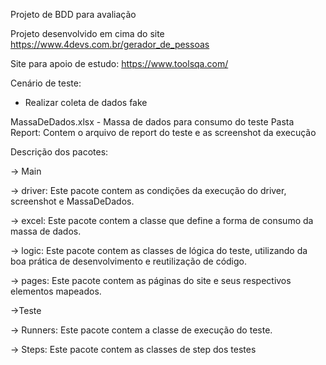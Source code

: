 Projeto de BDD para avaliação

Projeto desenvolvido em cima do site https://www.4devs.com.br/gerador_de_pessoas

Site para apoio de estudo: https://www.toolsqa.com/

Cenário de teste: 
 - Realizar coleta de dados fake




MassaDeDados.xlsx - Massa de dados para consumo do teste
Pasta Report: Contem o arquivo de report do teste e as screenshot da execução 


Descrição dos pacotes: 

-> Main

  -> driver: Este pacote contem as condições da execução do driver, screenshot e MassaDeDados.

  -> excel: Este pacote contem a classe que define a forma de consumo da massa de dados.

  -> logic: Este pacote contem as classes de lógica do teste, utilizando da boa prática de desenvolvimento e reutilização de código.
  
  -> pages: Este pacote contem as páginas do site e seus respectivos elementos mapeados.

->Teste 

  -> Runners: Este pacote contem a classe de execução do teste.

  -> Steps: Este pacote contem as classes de step dos  testes
